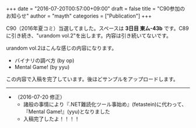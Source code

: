 +++
date = "2016-07-20T00:57:00+09:00"
draft = false
title = "C90参加のお知らせ"
author = "mayth"
categories = ["Publication"]
+++

C90（2016年夏コミ）当選してました。スペースは **3日目 東ム-43b** です。C89に引き続き、"urandom vol.2"を出します。内容は引き続いてないです。

urandom vol.2はこんな感じの内容になります。

* バイナリの調べ方 (by op)
* Mental Game! (by yyu)

この内容で入稿を完了しています。後ほどサンプルをアップロードします。

---

* （2016-07-20 修正）
  * 諸般の事情により『.NET難読化ツール事始め』(fetastein)に代わって、『Mental Game!』(yyu)となりました
  * 入稿完了したよ！！！！

